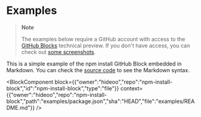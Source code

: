 # Examples

> **Note**
>
> The examples below require a GitHub account with access to the [GitHub Blocks](https://blocks.githubnext.com/) technical preview. If you don't have access, you can check out [some screenshots](/README.md#examples).

This is a simple example of the npm install GitHub Block embedded in Markdown. You can check the [source code](https://raw.githubusercontent.com/HiDeoo/npm-install-block/main/examples/README.md) to see the Markdown syntax.

<BlockComponent
block={{"owner":"hideoo","repo":"npm-install-block","id":"npm-install-block","type":"file"}}
context={{"owner":"hideoo","repo":"npm-install-block","path":"examples/package.json","sha":"HEAD","file":"examples/README.md"}}
/>
